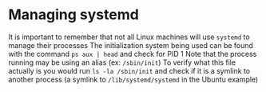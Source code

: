 # Managing systemd
It is important to remember that not all Linux machines will use `systemd` to manage their processes
The initialization system being used can be found with the command `ps aux | head` and check for PID 1
    Note that the process running may be using an alias (ex: `/sbin/init`)
    To verify what this file actually is you would run `ls -la /sbin/init` and check if it is a symlink to another process (a symlink to `/lib/systemd/systemd` in the Ubuntu example)